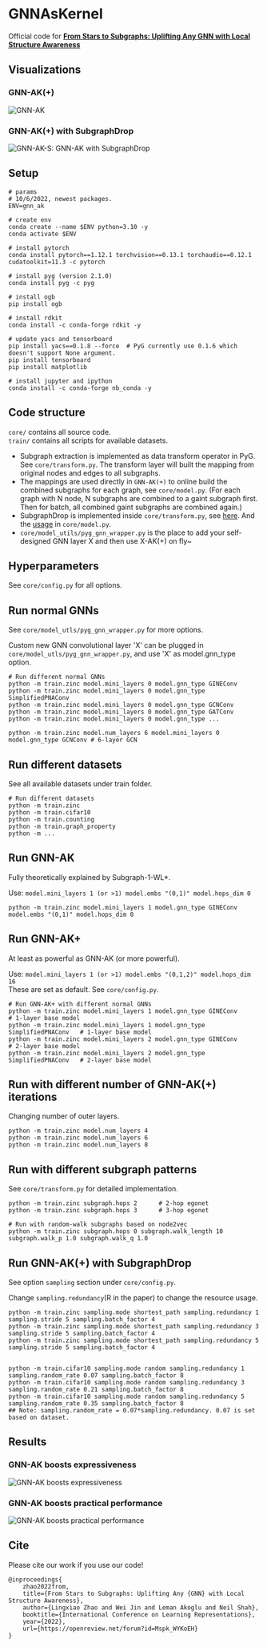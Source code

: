 # GNNAsKernel
Official code for [**From Stars to Subgraphs: Uplifting Any GNN with Local Structure Awareness**](https://openreview.net/forum?id=Mspk_WYKoEH)

## Visualizations
### GNN-AK(+)
![GNN-AK](./figs/GNN-AK.png)
### GNN-AK(+) with SubgraphDrop 
![GNN-AK-S: GNN-AK with SubgraphDrop](./figs/GNN-AK-S.png)

## Setup 

```
# params
# 10/6/2022, newest packages. 
ENV=gnn_ak

# create env 
conda create --name $ENV python=3.10 -y
conda activate $ENV

# install pytorch 
conda install pytorch==1.12.1 torchvision==0.13.1 torchaudio==0.12.1 cudatoolkit=11.3 -c pytorch

# install pyg (version 2.1.0)
conda install pyg -c pyg

# install ogb 
pip install ogb

# install rdkit
conda install -c conda-forge rdkit -y

# update yacs and tensorboard
pip install yacs==0.1.8 --force  # PyG currently use 0.1.6 which doesn't support None argument. 
pip install tensorboard
pip install matplotlib

# install jupyter and ipython 
conda install -c conda-forge nb_conda -y

```

## Code structure
``core/`` contains all source code.   
``train/`` contains all scripts for available datasets.  

* Subgraph extraction is implemented as data transform operator in PyG. See ``core/transform.py``. The transform layer will built the mapping from original nodes and edges to all subgraphs.  
* The mappings are used directly in ``GNN-AK(+)`` to online build the combined subgraphs for each graph, see ``core/model.py``. (For each graph with N node, N subgraphs are combined to a gaint subgraph first. Then for batch, all combined gaint subgraphs are combined again.) 
* SubgraphDrop is implemented inside ``core/transform.py``, see [here]( https://github.com/GNNAsKernel/GNNAsKernel/blob/f642cd1c8b4f9ef5005f24a4a36b2e8c2147b36a/core/transform.py#L62). And the [usage](https://github.com/GNNAsKernel/GNNAsKernel/blob/f88861ec32d211f0392cae2c782ad9950aeaa601/core/model.py#L128) in ``core/model.py``. 
* ``core/model_utils/pyg_gnn_wrapper.py`` is the place to add your self-designed GNN layer X and then use X-AK(+) on fly~


## Hyperparameters 

See ``core/config.py`` for all options. 

## Run normal GNNs 

See ``core/model_utls/pyg_gnn_wrapper.py`` for more options.   

Custom new GNN convolutional layer 'X' can be plugged in ``core/model_utls/pyg_gnn_wrapper.py``, and use 'X' as model.gnn_type option. 

```
# Run different normal GNNs 
python -m train.zinc model.mini_layers 0 model.gnn_type GINEConv
python -m train.zinc model.mini_layers 0 model.gnn_type SimplifiedPNAConv
python -m train.zinc model.mini_layers 0 model.gnn_type GCNConv
python -m train.zinc model.mini_layers 0 model.gnn_type GATConv
python -m train.zinc model.mini_layers 0 model.gnn_type ...

python -m train.zinc model.num_layers 6 model.mini_layers 0 model.gnn_type GCNConv # 6-layer GCN
```
## Run different datasets
See all available datasets under train folder.

``` 
# Run different datasets
python -m train.zinc 
python -m train.cifar10 
python -m train.counting 
python -m train.graph_property 
python -m ...
```

## Run GNN-AK 

Fully theoretically explained by Subgraph-1-WL*. 

Use:    ``model.mini_layers 1 (or >1) model.embs "(0,1)" model.hops_dim 0 ``

```
python -m train.zinc model.mini_layers 1 model.gnn_type GINEConv model.embs "(0,1)" model.hops_dim 0  
```

## Run GNN-AK+

At least as powerful as GNN-AK (or more powerful).

Use:    ``model.mini_layers 1 (or >1) model.embs "(0,1,2)" model.hops_dim 16 ``   
These are set as default. See ``core/config.py``.

```
# Run GNN-AK+ with different normal GNNs
python -m train.zinc model.mini_layers 1 model.gnn_type GINEConv            # 1-layer base model
python -m train.zinc model.mini_layers 1 model.gnn_type SimplifiedPNAConv   # 1-layer base model
python -m train.zinc model.mini_layers 2 model.gnn_type GINEConv            # 2-layer base model
python -m train.zinc model.mini_layers 2 model.gnn_type SimplifiedPNAConv   # 2-layer base model
```
## Run with different number of GNN-AK(+) iterations 
Changing number of outer layers.
```
python -m train.zinc model.num_layers 4 
python -m train.zinc model.num_layers 6 
python -m train.zinc model.num_layers 8 
```

## Run with different subgraph patterns 
See ``core/transform.py`` for detailed implementation.

```
python -m train.zinc subgraph.hops 2      # 2-hop egonet
python -m train.zinc subgraph.hops 3      # 3-hop egonet

# Run with random-walk subgraphs based on node2vec 
python -m train.zinc subgraph.hops 0 subgraph.walk_length 10 subgraph.walk_p 1.0 subgraph.walk_q 1.0  
```

## Run GNN-AK(+) with SubgraphDrop

See option ``sampling`` section under ``core/config.py``.

Change ``sampling.redundancy``(R in the paper) to change the resource usage.
```
python -m train.zinc sampling.mode shortest_path sampling.redundancy 1 sampling.stride 5 sampling.batch_factor 4
python -m train.zinc sampling.mode shortest_path sampling.redundancy 3 sampling.stride 5 sampling.batch_factor 4
python -m train.zinc sampling.mode shortest_path sampling.redundancy 5 sampling.stride 5 sampling.batch_factor 4


python -m train.cifar10 sampling.mode random sampling.redundancy 1 sampling.random_rate 0.07 sampling.batch_factor 8 
python -m train.cifar10 sampling.mode random sampling.redundancy 3 sampling.random_rate 0.21 sampling.batch_factor 8 
python -m train.cifar10 sampling.mode random sampling.redundancy 5 sampling.random_rate 0.35 sampling.batch_factor 8 
## Note: sampling.random_rate = 0.07*sampling.redundancy. 0.07 is set based on dataset. 
```



## Results 
### GNN-AK boosts expressiveness
![GNN-AK boosts expressiveness](./figs/simulation.png)
### GNN-AK boosts practical performance
![GNN-AK boosts practical performance](./figs/real-world.png)


## Cite
Please cite our work if you use our code!

```
@inproceedings{
    zhao2022from,
    title={From Stars to Subgraphs: Uplifting Any {GNN} with Local Structure Awareness},
    author={Lingxiao Zhao and Wei Jin and Leman Akoglu and Neil Shah},
    booktitle={International Conference on Learning Representations},
    year={2022},
    url={https://openreview.net/forum?id=Mspk_WYKoEH}
}
```


<!--
**GNNAsKernel/GNNAsKernel** is a ✨ _special_ ✨ repository because its `README.md` (this file) appears on your GitHub profile.

Here are some ideas to get you started:

- 🔭 I’m currently working on ...
- 🌱 I’m currently learning ...
- 👯 I’m looking to collaborate on ...
- 🤔 I’m looking for help with ...
- 💬 Ask me about ...
- 📫 How to reach me: ...
- 😄 Pronouns: ...
- ⚡ Fun fact: ...
-->
